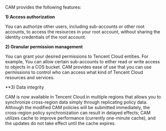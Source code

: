 CAM provides the following features:
    
**1) Access authorization**
    
You can authorize other users, including sub-accounts or other root accounts, to access the resources in your root account, without sharing the identity credentials of the root account.
    
**2) Granular permission management**
    
You can grant your desired permissions to Tencent Cloud entities. For example, You can allow certain sub-accounts to either read or write access to objects in a COS bucket.  CAM provides ease of use that you can use permissions to control who can access what kind of Tencent Cloud resources and services.
    
**3) Data integrity
    
CAM is now available in Tencent Cloud in multiple regions that allows you to synchronize cross-region data simply through replicating policy data. Although the modified CAM policies will be submitted immediately, the cross-region policy synchronization can result in delayed effects; CAM utilizes cache to improve performance (currently one-minute cache), and the updates do not take effect until the cache expires.

